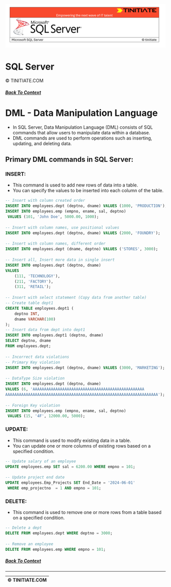 ![SQL Server Tinitiate Image](sqlservericon.png)

# SQL Server
&copy; TINITIATE.COM

##### [Back To Context](./README.md)

# DML - Data Manipulation Language
* In SQL Server, Data Manipulation Language (DML) consists of SQL commands that allow users to manipulate data within a database.
* DML commands are used to perform operations such as inserting, updating, and deleting data.

## Primary DML commands in SQL Server:
### INSERT:
* This command is used to add new rows of data into a table.
* You can specify the values to be inserted into each column of the table.
```sql
-- Insert with column created order
INSERT INTO employees.dept (deptno, dname) VALUES (1000, 'PRODUCTION');
INSERT INTO employees.emp (empno, ename, sal, deptno)
 VALUES (101, 'John Doe', 5000.00, 1000);

-- Insert with column names, use positional values
INSERT INTO employees.dept (deptno, dname) VALUES (2000, 'FOUNDRY');

-- Insert with column names, different order
INSERT INTO employees.dept (dname, deptno) VALUES ('STORES', 3000);

-- Insert all, Insert more data in single insert
INSERT INTO employees.dept (deptno, dname)
VALUES 
    (111, 'TECHNOLOGY'),
    (211, 'FACTORY'),
    (311, 'RETAIL');

-- Insert with select statement (Copy data from another table)
-- Create table dept1
CREATE TABLE employees.dept1 (
    deptno INT,
    dname VARCHAR(100)
);
-- Insert data from dept into dept1
INSERT INTO employees.dept1 (deptno, dname)
SELECT deptno, dname
FROM employees.dept;

-- Incorrect data violations
-- Primary Key violation
INSERT INTO employees.dept (deptno, dname) VALUES (3000, 'MARKETING');

-- DataType Size violation
INSERT INTO employees.dept (deptno, dname) 
VALUES (6, 'AAAAAAAAAAAAAAAAAAAAAAAAAAAAAAAAAAAAAAAAAAAAAAAAA
AAAAAAAAAAAAAAAAAAAAAAAAAAAAAAAAAAAAAAAAAAAAAAAAAAAAAAAAAAAAAAAAAAA');

-- Foreign Key violation
INSERT INTO employees.emp (empno, ename, sal, deptno)
 VALUES (15, '4F', 12000.00, 5000);
```

### UPDATE:
* This command is used to modify existing data in a table.
* You can update one or more columns of existing rows based on a specified condition.
```sql
-- Update salary of an employee
UPDATE employees.emp SET sal = 6200.00 WHERE empno = 101;

-- Update project end date
UPDATE employees.Emp_Projects SET End_Date = '2024-06-01'
 WHERE emp_projectno  = 1 AND empno = 101;
```

### DELETE:
* This command is used to remove one or more rows from a table based on a specified condition.
```sql
-- Delete a dept
DELETE FROM employees.dept WHERE deptno = 3000;

-- Remove an employee
DELETE FROM employees.emp WHERE empno = 101;
```

##### [Back To Context](./README.md)
***
| &copy; TINITIATE.COM |
|----------------------|
